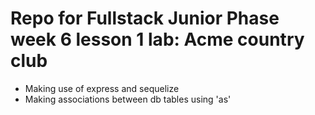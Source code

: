 # Repo for Fullstack Junior Phase week 6 lesson 1 lab: Acme country club
- Making use of express and sequelize
- Making associations between db tables using 'as'